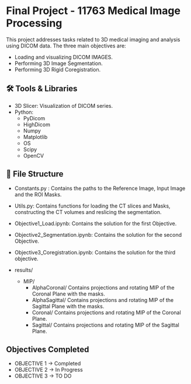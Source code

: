 # Final Project - 11763 Medical Image Processing

This project addresses tasks related to 3D medical imaging and analysis using DICOM data. The three main objectives are: 
- Loading and visualizing DICOM IMAGES.
- Performing 3D Image Segmentation.
- Performing 3D Rigid Coregistration. 

## 🛠 Tools & Libraries

- 3D Slicer: Visualization of DICOM series. 
- Python: 
    - PyDicom
    - HighDicom
    - Numpy
    - Matplotlib
    - OS
    - Scipy
    - OpenCV

## 📂 File Structure
- Constants.py :  Contains the paths to the Reference Image, Input Image and the ROI Masks.
- Utils.py: Contains functions for loading the CT slices and Masks, constructing the CT volumes and reslicing the segmentation. 
- Objective1_Load.ipynb: Contains the solution for the first Objective.
- Objective2_Segmentation.ipynb: Contains the solution for the second Objective.
- Objective3_Coregistration.ipynb: Contains the solution for the third objective. 

- results/ 
    - MIP/
        - AlphaCoronal/ Contains projections and rotating MIP of the Coronal Plane with the masks.
        - AlphaSagittal/  Contains projections and rotating MIP of the Sagittal Plane with the masks.
        - Coronal/  Contains projections and rotating MIP of the Coronal Plane.
        - Sagittal/  Contains projections and rotating MIP of the Sagittal Plane.

## Objectives Completed
-   OBJECTIVE 1 -> Completed
-   OBJECTIVE 2 -> In Progress
-   OBJECTIVE 3 -> TO DO